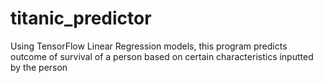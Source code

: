 # titanic_predictor
Using TensorFlow Linear Regression models, this program predicts outcome of survival of a person based on certain characteristics inputted by the person 

